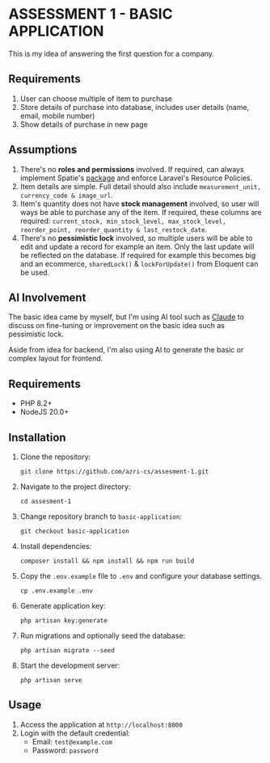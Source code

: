 # ASSESSMENT 1 - BASIC APPLICATION

This is my idea of answering the first question for a company.

## Requirements
1. User can choose multiple of item to purchase
2. Store details of purchase into database, includes user details (name, email, mobile number)
3. Show details of purchase in new page

## Assumptions
1. There's no **roles and permissions** involved. If required, can always implement Spatie's [package](https://github.com/spatie/laravel-permission) and enforce Laravel's Resource Policies.
2. Item details are simple. Full detail should also include `measurement_unit, currency_code & image_url`.
3. Item's quantity does not have **stock management** involved, so user will ways be able to purchase any of the item. If required, these columns are required: `current_stock, min_stock_level, max_stock_level, reorder_point, reorder_quantity & last_restock_date`.
4. There's no **pessimistic lock** involved, so multiple users will be able to edit and update a record for example an item. Only the last update will be reflected on the database. If required for example this becomes big and an ecommerce, `sharedLock()` & `lockForUpdate()` from Eloquent can be used.

## AI Involvement
The basic idea came by myself, but I'm using AI tool such as [Claude](https://claude.ai/chats) to discuss on fine-tuning or improvement on the basic idea such as pessimistic lock.

Aside from idea for backend, I'm also using AI to generate the basic or complex layout for frontend.

## Requirements

- PHP 8.2+
- NodeJS 20.0+

## Installation

1. Clone the repository:
   ```
   git clone https://github.com/azri-cs/assesment-1.git
   ```

2. Navigate to the project directory:
   ```
   cd assesment-1
   ```
   
3. Change repository branch to `basic-application`:
   ```
   git checkout basic-application
   ```

4. Install dependencies:
   ```
   composer install && npm install && npm run build
   ```

5. Copy the `.env.example` file to `.env` and configure your database settings.
   ```
   cp .env.example .env
   ```

6. Generate application key:
   ```
   php artisan key:generate
   ```

7. Run migrations and optionally seed the database:
   ```
   php artisan migrate --seed
   ```

8. Start the development server:
   ```
   php artisan serve
   ```

## Usage

1. Access the application at `http://localhost:8000`
2. Login with the default credential:
    - Email: `test@example.com`
    - Password: `password`
